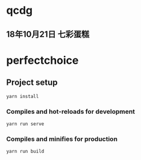 # qcdg

## 18年10月21日  七彩蛋糕

# perfectchoice

## Project setup
```
yarn install
```

### Compiles and hot-reloads for development
```
yarn run serve
```

### Compiles and minifies for production
```
yarn run build
```
